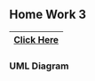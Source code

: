## Home Work 3
|<a href="https://github.com/abhinandanraj/Java-Case-Lab/blob/main/Tasks/task%20no%203.md">Click Here</a>|
| :-: |

### UML Diagram
